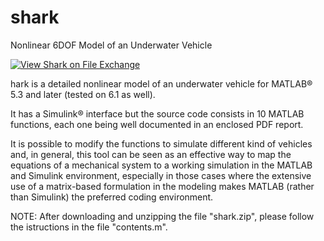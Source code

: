# shark
Nonlinear 6DOF Model of an Underwater Vehicle

[![View Shark on File Exchange](https://www.mathworks.com/matlabcentral/images/matlab-file-exchange.svg)](https://www.mathworks.com/matlabcentral/fileexchange/1207-shark)

hark is a detailed nonlinear model of an underwater vehicle for MATLAB&reg; 5.3 and later (tested on 6.1 as well).

It has a Simulink&reg; interface but the source code consists in 10 MATLAB functions, each one being well documented in an enclosed PDF report.

It is possible to modify the functions to simulate different kind of vehicles and, in general, this tool can be seen as an effective way to map the equations of a mechanical system to a working simulation in the MATLAB and
Simulink environment, especially in those cases where the extensive use of a matrix-based formulation in the modeling makes MATLAB (rather than Simulink) the preferred coding environment.

NOTE: After downloading and unzipping the file "shark.zip", please follow the istructions in the file "contents.m".
